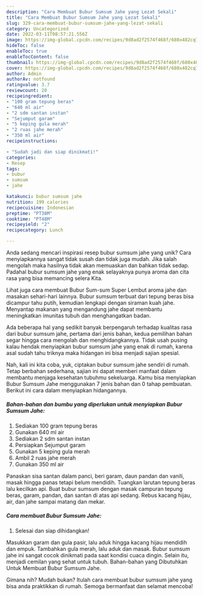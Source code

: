 ```yaml
---
description: "Cara Membuat Bubur Sumsum Jahe yang Lezat Sekali"
title: "Cara Membuat Bubur Sumsum Jahe yang Lezat Sekali"
slug: 329-cara-membuat-bubur-sumsum-jahe-yang-lezat-sekali
category: Uncategorized
date: 2022-03-11T08:57:21.556Z
image: https://img-global.cpcdn.com/recipes/9d8ad2f2574f468f/680x482cq70/bubur-sumsum-jahe-foto-resep-utama.jpg
hideToc: false
enableToc: true
enableTocContent: false
thumbnail: https://img-global.cpcdn.com/recipes/9d8ad2f2574f468f/680x482cq70/bubur-sumsum-jahe-foto-resep-utama.jpg
cover: https://img-global.cpcdn.com/recipes/9d8ad2f2574f468f/680x482cq70/bubur-sumsum-jahe-foto-resep-utama.jpg
author: Admin
authorAv: notfound
ratingvalue: 3.7
reviewcount: 20
recipeingredient:
- "100 gram tepung beras"
- "640 ml air"
- "2 sdm santan instan"
- "Sejumput garam"
- "5 keping gula merah"
- "2 ruas jahe merah"
- "350 ml air"
recipeinstructions:

- "Sudah jadi dan siap dinikmati!"
categories:
- Resep
tags:
- bubur
- sumsum
- jahe

katakunci: bubur sumsum jahe 
nutrition: 199 calories
recipecuisine: Indonesian
preptime: "PT38M"
cooktime: "PT48M"
recipeyield: "2"
recipecategory: Lunch

---
```





Anda sedang mencari inspirasi resep bubur sumsum jahe yang unik? Cara menyiapkannya sangat tidak susah dan tidak juga mudah. Jika salah mengolah maka hasilnya tidak akan memuaskan dan bahkan tidak sedap. Padahal bubur sumsum jahe yang enak selayaknya punya aroma dan cita rasa yang bisa memancing selera Kita.





Lihat juga cara membuat Bubur Sum-sum Super Lembut aroma jahe dan masakan sehari-hari lainnya. Bubur sumsum terbuat dari tepung beras bisa dicampur tahu putih, kemudian lengkapi dengan siraman kuah jahe. Menyantap makanan yang mengandung jahe dapat membantu meningkatkan imunitas tubuh dan menghangatkan badan.

Ada beberapa hal yang sedikit banyak berpengaruh terhadap kualitas rasa dari bubur sumsum jahe, pertama dari jenis bahan, kedua pemilihan bahan segar hingga cara mengolah dan menghidangkannya. Tidak usah pusing kalau hendak menyiapkan bubur sumsum jahe yang enak di rumah, karena asal sudah tahu triknya maka hidangan ini bisa menjadi sajian spesial.






Nah, kali ini kita coba, yuk, ciptakan bubur sumsum jahe sendiri di rumah. Tetap berbahan sederhana, sajian ini dapat memberi manfaat dalam membantu menjaga kesehatan tubuhmu sekeluarga. Kamu bisa menyiapkan Bubur Sumsum Jahe menggunakan 7 jenis bahan dan 0 tahap pembuatan. Berikut ini cara dalam menyiapkan hidangannya.

<!--inarticleads1-->

##### Bahan-bahan dan bumbu yang diperlukan untuk menyiapkan Bubur Sumsum Jahe:

1. Sediakan 100 gram tepung beras
1. Gunakan 640 ml air
1. Sediakan 2 sdm santan instan
1. Persiapkan Sejumput garam
1. Gunakan 5 keping gula merah
1. Ambil 2 ruas jahe merah
1. Gunakan 350 ml air


Panaskan sisa santan dalam panci, beri garam, daun pandan dan vanili, masak hingga panas tetapi belum mendidih. Tuangkan larutan tepung beras lalu kecilkan api. Buat bubur sumsum dengan masak campuran tepung beras, garam, pandan, dan santan di atas api sedang. Rebus kacang hijau, air, dan jahe sampai matang dan mekar. 

<!--inarticleads2-->

##### Cara membuat Bubur Sumsum Jahe:


1. Selesai dan siap dihidangkan!

Masukkan garam dan gula pasir, lalu aduk hingga kacang hijau mendidih dan empuk. Tambahkan gula merah, lalu aduk dan masak. Bubur sumsum jahe ini sangat cocok dinikmati pada saat kondisi cuaca dingin. Selain itu, menjadi cemilan yang sehat untuk tubuh. Bahan-bahan yang Dibutuhkan Untuk Membuat Bubur Sumsum Jahe. 

Gimana nih? Mudah bukan? Itulah cara membuat bubur sumsum jahe yang bisa anda praktikkan di rumah. Semoga bermanfaat dan selamat mencoba!

